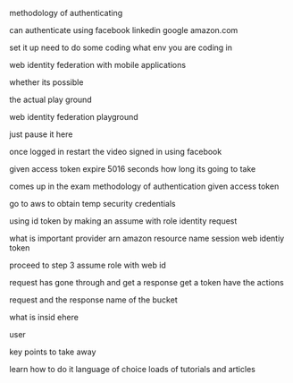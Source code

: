 methodology of authenticating

can authenticate using facebook linkedin google amazon.com

set it up need to do some coding 
what env you are coding in 

web identity federation with mobile applications

whether its possible 

the actual play ground

web identity federation playground 

just pause it here 

once logged in restart the video 
signed in using facebook 

given access token 
expire 5016 seconds 
 how long its going to take 


comes up in the exam 
methodology of authentication 
given access token 

go to aws to obtain temp security credentials

using id token by making an assume with role 
identity request

what is important 
provider 
arn 
    amazon resource name 
session 
web identiy token 

proceed to step 3 
assume role with web id

request has gone through and get a response 
get a token 
have the actions 

request and the response 
name of the bucket 

what is insid ehere 

user

key points to take away

learn how to do it language of choice
loads of tutorials and articles 



